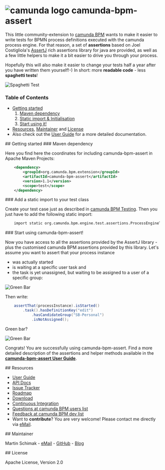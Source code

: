 # ![camunda logo](http://camunda.github.io/camunda-bpm-assert/resources/images/camunda.png)&nbsp;camunda-bpm-assert 

This little community-extension to [camunda BPM](http://camunda.org) wants to make it easier to write tests for BPMN process definitions executed with the camunda process engine. 
For that reason, a set of **assertions** based on Joel Costigliola's [AssertJ](http://joel-costigliola.github.io/assertj/) rich assertions library for java are provided, 
as well as a few little helpers to make it a bit easier to drive you through your process.
 
Hopefully this will also make it easier to change your tests half a year after you have written them yourself!-) In short: more **readable code** - less **spaghetti tests**!

![Spaghetti Test](http://camunda.github.io/camunda-bpm-assert/resources/images/spaghetti-test.jpg)

### Table of Contents

 * [Getting started](#getting-started)
   1. [Maven dependency](#maven-dependency)
   1. [Static import & Initialisation](#static-import)
   1. [Start using it!](#start-using)
 * [Resources](#resources), [Maintainer](#maintainer) and [License](#license)
 * Also check out the [User Guide](./camunda-bpm-assert/README.md) for a more detailed documentation.

<a name="getting-started"/>
## Getting started

<a name="maven-dependency"/>
### Maven dependency

Here you find here the coordinates for including camunda-bpm-assert in Apache Maven Projects:

```xml  
	<dependency>
	    <groupId>org.camunda.bpm.extension</groupId>
    	<artifactId>camunda-bpm-assert</artifactId>
    	<version>1.1</version>
    	<scope>test</scope>
	</dependency>
```

<a name="static-import"/>
### Add a static import to your test class

Create your test case just as described in [camunda BPM Testing](http://docs.camunda.org/latest/guides/user-guide/#testing). 
Then you just have to add the following static import:

```xml  
	import static org.camunda.bpm.engine.test.assertions.ProcessEngineTests.*;
```
	
<a name="start-using"/>
### Start using camunda-bpm-assert!

Now you have access to all the assertions provided by the AssertJ library - plus the customised camunda BPM assertions provided by this library. Let's assume you want to assert that your process instance 

 * was actually started 
 * is waiting at a specific user task and
 * the task is yet unassigned, but waiting to be assigned to a user of a specific group:
 
![Green Bar](http://camunda.github.io/camunda-bpm-assert/resources/images/job-announcement.png)

Then write:

```java	
	assertThat(processInstance).isStarted()
		.task().hasDefinitionKey("edit")
			.hasCandidateGroup("SB-Personal")
			.isNotAssigned();
```

Green bar? 

![Green Bar](http://camunda.github.io/camunda-bpm-assert/resources/images/green-bar.png)

Congrats! You are successfully using camunda-bpm-assert. Find a more detailed description of the assertions and helper methods available in the [**camunda-bpm-assert User Guide**](./camunda-bpm-assert/README.md).

<a name="resources"/>
## Resources

* [User Guide](./camunda-bpm-assert/README.md)
* [API Docs](http://camunda.github.io/camunda-bpm-assert/apidocs/) 
* [Issue Tracker](https://github.com/camunda/camunda-bpm-assert/issues) 
* [Roadmap](https://github.com/camunda/camunda-bpm-assert/issues/milestones?state=open&with_issues=no) 
* [Download](https://github.com/camunda/camunda-bpm-assert/releases)
* [Continuous Integration](https://plexiti-foss.ci.cloudbees.com/job/camunda-bpm-assert)
* [Questions at camunda BPM users list](https://groups.google.com/forum/?fromgroups#!forum/camunda-bpm-users)
* [Feedback at camunda BPM dev list](https://groups.google.com/forum/?fromgroups#!forum/camunda-bpm-dev)
* Want to **contribute**? You are very welcome! Please contact me directly via [eMail](mailto:martin.schimak@plexiti.com).

<a name="maintainer"/>
## Maintainer

Martin Schimak - [eMail](mailto:martin.schimak@plexiti.com) - [GitHub](https://github.com/martinschimak) - [Blog](http://plexiti.com)

<a name="license"/>
## License

Apache License, Version 2.0
